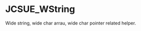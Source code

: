 <div id="content-header">
  <h1>JCSUE_WString</h1>
</div>

<p>
  Wide string, wide char arrau, wide char pointer related helper.
</p>
